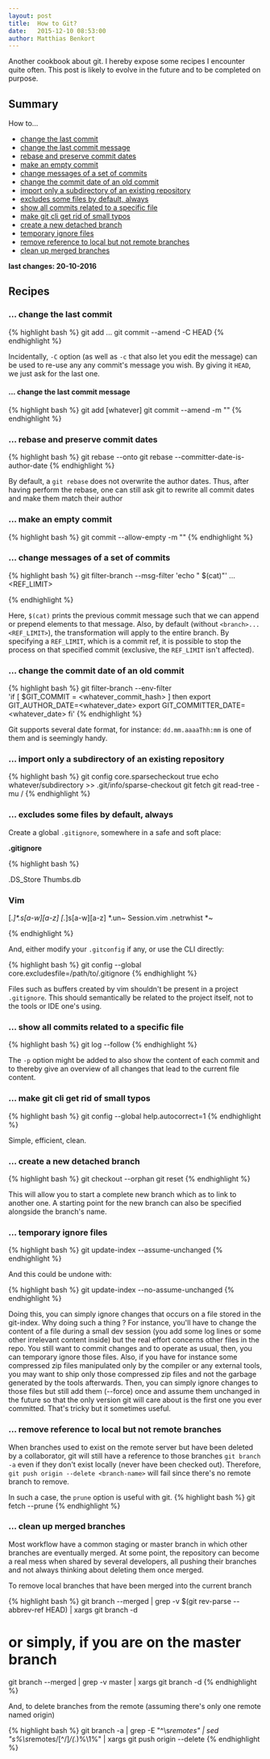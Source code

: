 ```yaml
---
layout: post
title:  How to Git?
date:   2015-12-10 08:53:00
author: Matthias Benkort
---
```


Another cookbook about git. I hereby expose some recipes I encounter quite often. This post is
likely to evolve in the future and to be completed on purpose.

## Summary

How to...

- [change the last commit](#change-the-last-commit)
- [change the last commit message](#change-the-last-commit-message)
- [rebase and preserve commit dates](#rebase-and-preserve-commit-dates)
- [make an empty commit](#make-an-empty-commit)
- [change messages of a set of commits](#change-messages-of-a-set-of-commits)
- [change the commit date of an old commit](#change-the-commit-date-of-an-old-commit)
- [import only a subdirectory of an existing repository](#import-only-a-subdirectory-of-an-existing-repository)
- [excludes some files by default, always](#excludes-some-files-by-default-always)
- [show all commits related to a specific file](#show-all-commits-related-to-a-specific-file)
- [make git cli get rid of small typos](#make-git-cli-get-rid-of-small-typos)
- [create a new detached branch](#create-a-new-detached-branch)
- [temporary ignore files](#temporary-ignore-files)
- [remove reference to local but not remote branches](#remove-reference-to-local-but-not-remote-branches)
- [clean up merged branches](#clean-up-merged-branches)

**last changes: 20-10-2016**


## Recipes

### ... change the last commit

{% highlight bash %}
git add ...
git commit --amend -C HEAD
{% endhighlight %}

Incidentally, `-C` option (as well as `-c` that also let you edit the message) can be used to
re-use any any commit's message you wish. By giving it `HEAD`, we just ask for the last one. 

#### ... change the last commit message

{% highlight bash %}
git add [whatever]
git commit --amend -m "<whatever>"
{% endhighlight %}

### ... rebase and preserve commit dates

{% highlight bash %}
git rebase --onto <newbase> <branch> <upstream>
git rebase --committer-date-is-author-date <newbase>
{% endhighlight %}

By default, a `git rebase` does not overwrite the author dates. Thus, after having perform the
rebase, one can still ask git to rewrite all commit dates and make them match their author

### ... make an empty commit

{% highlight bash %}
git commit --allow-empty -m "<whatever>"
{% endhighlight %}

### ... change messages of a set of commits


{% highlight bash %}
git filter-branch --msg-filter 'echo "<whatever> $(cat)"' <branch>...<REF_LIMIT>

{% endhighlight %}

Here, `$(cat)` prints the previous commit message such that we can append or prepend elements
to that message. Also, by default (without `<branch>...<REF_LIMIT>`), the transformation will
apply to the entire branch. By specifying a `REF_LIMIT`, which is a commit ref, it is possible
to stop the process on that specified commit (exclusive, the `REF_LIMIT` isn't affected).

### ... change the commit date of an old commit


{% highlight bash %}
git filter-branch --env-filter \
'if [ $GIT_COMMIT = <whatever_commit_hash> ]
 then
 export GIT_AUTHOR_DATE=<whatever_date>
 export GIT_COMMITTER_DATE=<whatever_date>
 fi'
{% endhighlight %}

Git supports several date format, for instance: `dd.mm.aaaaThh:mm` is one of them and is
seemingly handy.

### ... import only a subdirectory of an existing repository 


{% highlight bash %}
git config core.sparsecheckout true
echo whatever/subdirectory >> .git/info/sparse-checkout
git fetch <whatever-remote>
git read-tree -mu <whatever-remote>/<whatever-branch>
{% endhighlight %}

### ... excludes some files by default, always

Create a global `.gitignore`, somewhere in a safe and soft place:

**.gitignore**

{% highlight bash %}

.DS_Store
Thumbs.db

### Vim ###
[._]*.s[a-w][a-z]
[._]s[a-w][a-z]
*.un~
Session.vim
.netrwhist
*~

{% endhighlight %}

And, either modify your `.gitconfig` if any, or use the CLI directly:


{% highlight bash %}
git config --global core.excludesfile=/path/to/.gitignore
{% endhighlight %}

Files such as buffers created by vim shouldn't be present in a project `.gitignore`. This
should semantically be related to the project itself, not to the tools or IDE one's using.

### ... show all commits related to a specific file


{% highlight bash %}
git log --follow <whatever-file>
{% endhighlight %}

The `-p` option might be added to also show the content of each commit and to thereby give an
overview of all changes that lead to the current file content.

### ... make git cli get rid of small typos

{% highlight bash %}
git config --global help.autocorrect=1
{% endhighlight %}

Simple, efficient, clean.

### ... create a new detached branch

{% highlight bash %}
git checkout --orphan <whatever-branch>
git reset
{% endhighlight %}

This will allow you to start a complete new branch which as to link to another one. A starting
point for the new branch can also be specified alongside the branch's name. 

### ... temporary ignore files

{% highlight bash %}
git update-index --assume-unchanged <whatever-file>
{% endhighlight %}

And this could be undone with:

{% highlight bash %}
git update-index --no-assume-unchanged <whatever-file>
{% endhighlight %}

Doing this, you can simply ignore changes that occurs on a file stored in the git-index. Why
doing such a thing ? For instance, you'll have to change the content of a file during a small
dev session (you add some log lines or some other irrelevant content inside) but the real
effort concerns other files in the repo. You still want to commit changes and to operate as
usual, then, you can temporary ignore those files. Also, if you have for instance some
compressed zip files manipulated only by the compiler or any external tools, you may want to
ship only those compressed zip files and not the garbage generated by the tools afterwards.
Then, you can simply ignore changes to those files but still add them (--force) once and assume
them unchanged in the future so that the only version git will care about is the first one you
ever committed. That's tricky but it sometimes useful. 

### ... remove reference to local but not remote branches

When branches used to exist on the remote server but have been deleted by a collaborator, git
will still have a reference to those branches `git branch -a` even if they don't exist locally
(never have been checked out). Therefore, `git push origin --delete <branch-name>` will fail
since there's no remote branch to remove. 

In such a case, the `prune` option is useful with git.
{% highlight bash %}
git fetch --prune
{% endhighlight %}


### ... clean up merged branches

Most workflow have a common staging or master branch in which other branches are eventually
merged. At some point, the repository can become a real mess when shared by several developers,
all pushing their branches and not always thinking about deleting them once merged. 

To remove local branches that have been merged into the current branch

{% highlight bash %}
git branch --merged | grep -v $(git rev-parse --abbrev-ref HEAD) | xargs git branch -d

# or simply, if you are on the master branch

git branch --merged | grep -v master | xargs git branch -d
{% endhighlight %}

And, to delete branches from the remote (assuming there's only one remote named origin)

{% highlight bash %}
git branch -a | grep -E "^\s*remotes" | sed "s%\s*remotes/[^/]*/\(.*\)%\1%" | xargs git push origin --delete
{% endhighlight %}
